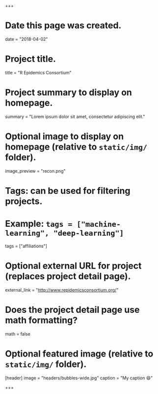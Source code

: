 +++
# Date this page was created.
date = "2018-04-02"

# Project title.
title = "R Epidemics Consortium"

# Project summary to display on homepage.
summary = "Lorem ipsum dolor sit amet, consectetur adipiscing elit."

# Optional image to display on homepage (relative to `static/img/` folder).
image_preview = "recon.png"

# Tags: can be used for filtering projects.
# Example: `tags = ["machine-learning", "deep-learning"]`
tags = ["affiliations"]

# Optional external URL for project (replaces project detail page).
external_link = "http://www.repidemicsconsortium.org/"

# Does the project detail page use math formatting?
math = false

# Optional featured image (relative to `static/img/` folder).
[header]
image = "headers/bubbles-wide.jpg"
caption = "My caption :smile:"

+++